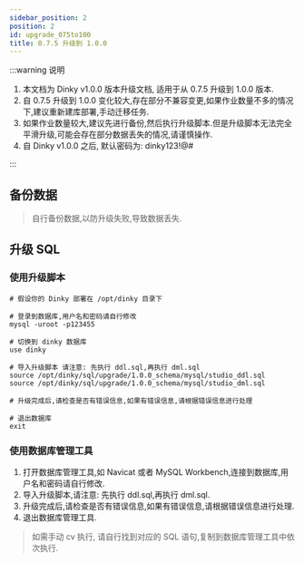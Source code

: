 ```yaml
---
sidebar_position: 2
position: 2
id: upgrade_075to100
title: 0.7.5 升级到 1.0.0
---
```



:::warning 说明

1. 本文档为 Dinky v1.0.0 版本升级文档, 适用于从 0.7.5 升级到 1.0.0 版本.
2. 自 0.7.5 升级到 1.0.0 变化较大,存在部分不兼容变更,如果作业数量不多的情况下,建议重新建库部署,手动迁移任务.
3. 如果作业数量较大,建议先进行备份,然后执行升级脚本.但是升级脚本无法完全平滑升级,可能会存在部分数据丢失的情况,请谨慎操作.
4. 自 Dinky v1.0.0 之后, 默认密码为: dinky123!@#

:::

## 备份数据

> 自行备份数据,以防升级失败,导致数据丢失.

## 升级 SQL

### 使用升级脚本

```shell
# 假设你的 Dinky 部署在 /opt/dinky 目录下 

# 登录到数据库,用户名和密码请自行修改
mysql -uroot -p123455 

# 切换到 dinky 数据库
use dinky

# 导入升级脚本 请注意: 先执行 ddl.sql,再执行 dml.sql
source /opt/dinky/sql/upgrade/1.0.0_schema/mysql/studio_ddl.sql  
source /opt/dinky/sql/upgrade/1.0.0_schema/mysql/studio_dml.sql

# 升级完成后,请检查是否有错误信息,如果有错误信息,请根据错误信息进行处理

# 退出数据库
exit
```

### 使用数据库管理工具

1. 打开数据库管理工具,如 Navicat 或者 MySQL Workbench,连接到数据库,用户名和密码请自行修改.
2. 导入升级脚本,请注意: 先执行 ddl.sql,再执行 dml.sql.
3. 升级完成后,请检查是否有错误信息,如果有错误信息,请根据错误信息进行处理.
4. 退出数据库管理工具.

> 如需手动 cv 执行, 请自行找到对应的 SQL 语句,复制到数据库管理工具中依次执行.

